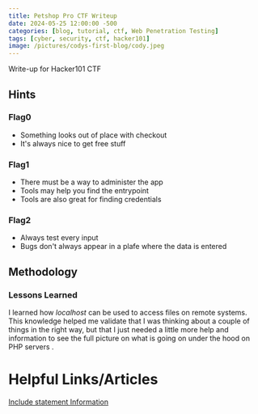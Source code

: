 ```yaml
---
title: Petshop Pro CTF Writeup
date: 2024-05-25 12:00:00 -500
categories: [blog, tutorial, ctf, Web Penetration Testing]
tags: [cyber, security, ctf, hacker101]
image: /pictures/codys-first-blog/cody.jpeg
---
```


Write-up for Hacker101 CTF


## Hints

### Flag0

- Something looks out of place with checkout
- It's always nice to get free stuff


### Flag1

- There must be a way to administer the app
- Tools may help you find the entrypoint
- Tools are also great for finding credentials

### Flag2

- Always test every input 
- Bugs don't always appear in a plafe where the data is entered


## Methodology


### Lessons Learned


I learned how *localhost* can be used to access files on remote systems. This knowledge helped me validate that I was thinking about a couple of things in the right way, but that I just needed a little more help and information to see the full picture on what is going on under the hood on PHP servers .










# Helpful Links/Articles


[Include statement Information](https://www.tek-tips.com/viewthread.cfm?qid=414405)

